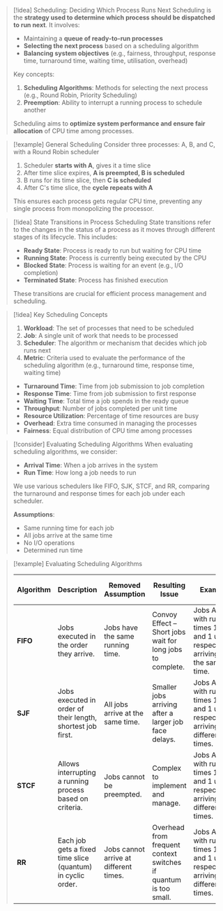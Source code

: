 
> [!idea] Scheduling: Deciding Which Process Runs Next
> Scheduling is the **strategy used to determine which process should be dispatched to run next**. It involves:
> 
> - Maintaining a **queue of ready-to-run processes**
> - **Selecting the next process** based on a scheduling algorithm
> - **Balancing system objectives** (e.g., fairness, throughput, response time, turnaround time, waiting time, utilisation, overhead)
> 
> Key concepts:
> 1. **Scheduling Algorithms**: Methods for selecting the next process (e.g., Round Robin, Priority Scheduling)
> 2. **Preemption**: Ability to interrupt a running process to schedule another
> 
> Scheduling aims to **optimize system performance and ensure fair allocation** of CPU time among processes.

> [!example] General Scheduling
> Consider three processes: A, B, and C, with a Round Robin scheduler
> 
> 1. Scheduler **starts with A**, gives it a time slice
> 2. After time slice expires, **A is preempted, B is scheduled**
> 3. B runs for its time slice, then **C is scheduled**
> 4. After C's time slice, the **cycle repeats with A**
> 
> This ensures each process gets regular CPU time, preventing any single process from monopolizing the processor.

> [!idea] State Transitions in Process Scheduling
> State transitions refer to the changes in the status of a process as it moves through different stages of its lifecycle. This includes:
> 
> - **Ready State**: Process is ready to run but waiting for CPU time
> - **Running State**: Process is currently being executed by the CPU
> - **Blocked State**: Process is waiting for an event (e.g., I/O completion)
> - **Terminated State**: Process has finished execution
> 
> These transitions are crucial for efficient process management and scheduling.

> [!idea] Key Scheduling Concepts
> 
> 1. **Workload**: The set of processes that need to be scheduled
> 2. **Job**: A single unit of work that needs to be processed
> 3. **Scheduler**: The algorithm or mechanism that decides which job runs next
> 4. **Metric**: Criteria used to evaluate the performance of the scheduling algorithm (e.g., turnaround time, response time, waiting time)
>
> - **Turnaround Time**: Time from job submission to job completion
> - **Response Time**: Time from job submission to first response
> - **Waiting Time**: Total time a job spends in the ready queue
> - **Throughput**: Number of jobs completed per unit time
> - **Resource Utilization**: Percentage of time resources are busy
> - **Overhead**: Extra time consumed in managing the processes
> - **Fairness**: Equal distribution of CPU time among processes

> [!consider] Evaluating Scheduling Algorithms
> When evaluating scheduling algorithms, we consider:
> 
> - **Arrival Time**: When a job arrives in the system
> - **Run Time**: How long a job needs to run
> 
> We use various schedulers like FIFO, SJK, STCF, and RR, comparing the turnaround and response times for each job under each scheduler.
> 
> **Assumptions**:
> - Same running time for each job
> - All jobs arrive at the same time
> - No I/O operations
> - Determined run time


> [!example] Evaluating Scheduling Algorithms
>
> | Algorithm       | Description                                                  | Removed Assumption                              | Resulting Issue                                                      | Example                                                                                         | Turnaround Time                                             | Average Turnaround Time                                     |
> |-----------------|--------------------------------------------------------------|-------------------------------------------------|---------------------------------------------------------------------|-------------------------------------------------------------------------------------------------|------------------------------------------------------------|------------------------------------------------------------|
> | **FIFO**        | Jobs executed in the order they arrive.                      | Jobs have the same running time.                | Convoy Effect – Short jobs wait for long jobs to complete.           | Jobs A, B, C with run times 10, 2, and 1 units respectively, arriving at the same time.         | A: 10 units<br>B: 12 units<br>C: 13 units                  | (10 + 12 + 13) / 3 = 11.67 units                            |
> | **SJF**         | Jobs executed in order of their length, shortest job first.  | All jobs arrive at the same time.               | Smaller jobs arriving after a larger job face delays.                | Jobs A, B, C with run times 10, 2, and 1 units respectively, arriving at different times.       | A: 10 units<br>B: 3 units<br>C: 1 unit                     | (10 + 3 + 1) / 3 = 4.67 units                               |
> | **STCF**        | Allows interrupting a running process based on criteria.     | Jobs cannot be preempted.                       | Complex to implement and manage.                                    | Jobs A, B, C with run times 10, 2, and 1 units respectively, arriving at different times.       | A: 12 units<br>B: 3 units<br>C: 1 unit                     | (12 + 3 + 1) / 3 = 5.33 units                               |
> | **RR**          | Each job gets a fixed time slice (quantum) in cyclic order.  | Jobs cannot arrive at different times.          | Overhead from frequent context switches if quantum is too small.    | Jobs A, B, C with run times 10, 2, and 1 units respectively, arriving at different times.       | A: 12 units<br>B: 4 units<br>C: 3 units                    | (12 + 4 + 3) / 3 = 6.33 units                               |
